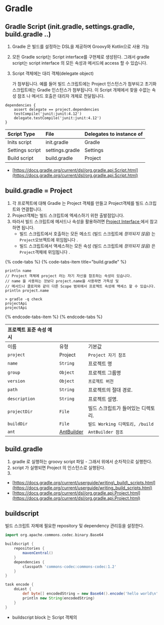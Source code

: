 # Gradle

## Gradle Script \(init.gradle, settings.gradle, build.gradle ..\)

1. Gradle 은 빌드를 설정하는 DSL을 제공하며 Groovy와 Kotlin으로 사용 가능
2. 모든 Gradle script는 Script interface를 구현체로 생성된다.  그래서 gradle script는 script interface 의 모든  속성과 메서드에 access 할 수 있습니다.
3. Script 객체에는 대리 객체\(delegate object\)

   가 첨부됩니다. 예를 들어 빌드 스크립트에는 Project 인스턴스가 첨부되고 초기화 스크립트에는 Gradle 인스턴스가 첨부됩니다. 이 Script 개체에서 찾을 수없는 속성 참조 나 메서드 호출은 대리자 개체로 전달됩니다.

```text
dependencies {
    assert delegate == project.dependencies
    testCompile('junit:junit:4.12')
    delegate.testCompile('junit:junit:4.12')
}
```

| Script Type | File | Delegates to instance of |
| :--- | :--- | :--- |
| Inits script | init.gradle | Gradle |
| Settings script | settings.gradle | Settings |
| Build script | build.gradle | Project |

* [https://docs.gradle.org/current/dsl/org.gradle.api.Script.html](https://docs.gradle.org/current/dsl/org.gradle.api.Script.html)

## build.gradle = Project

1. 각 프로젝트에 대해 Gradle 는 Project 객체를 만들고 Project객체를 빌드 스크립트와 연결합니다. 
2. Project객체는 빌드 스크립트에 엑세스하기 위한 출발점입니다.
3. 따라서 빌드 스크립트에 메서드나 속성을 활용하려면 [Project Interface ](https://docs.gradle.org/current/dsl/org.gradle.api.Project.html%20)에서 참고하면 됩니다. 
   * 빌드 스크립트에서 호출하는 모든 메소드 \(빌드 스크립트에 _정의되지 않음\)_ 는 `Project`오브젝트에 위임됩니다 .
   * 빌드 스크립트에서 액세스하는 모든 속성 \(빌드 스크립트에 _정의되지 않음\)_ 은 `Project`객체에 위임됩니다 .

{% code-tabs %}
{% code-tabs-item title="build.gradle" %}
```text
println name
// Project 객체에 project 라는 자기 자신을 참조하는 속성이 있습니다.
// name 을 사용하는 것보다 project.name을 사용하면 가독성 및
// 메서드나 클로저와 같이 다른 Scope 범위에서 프로젝트 속성에 액세스 할 수 있습니다.
println project.name

> gradle -q check
projectApi
projectApi
```
{% endcode-tabs-item %}
{% endcode-tabs %}

| 프로젝트 표준 속성 예시 |  |  |
| :--- | :--- | :--- |
| 이름 | 유형 | 기본값 |
| `project` | Project | `Project 자기 참조` |
| `name` | `String` | 프로젝트 명 |
| `group` | `Object` | 프로젝트 그룹명 |
| `version` | `Object` | `프로젝트 버전` |
| `path` | `String` | 프로젝트의 절대 경로. |
| `description` | `String` | 프로젝트 설명. |
| `projectDir` | `File` | 빌드 스크립트가 들어있는 디렉토리. |
| `buildDir` | `File` | `빌드 Working 디렉토리, /build` |
| `ant` | [AntBuilder](https://docs.gradle.org/current/javadoc/org/gradle/api/AntBuilder.html) | `AntBuilder 참조` |

## build.gradle

1. gradle 로 실행하는 groovy script 파일 - 그래서 위에서 순차적으로 실행한다.
2. script 가 실행되면 Project 의 인스턴스로 실행된다.
3. 
* [https://docs.gradle.org/current/userguide/writing\_build\_scripts.html](https://docs.gradle.org/current/userguide/writing_build_scripts.html)
* [https://docs.gradle.org/current/dsl/org.gradle.api.Project.html](https://docs.gradle.org/current/dsl/org.gradle.api.Project.html)

 

## buildscript

빌드 스크립트 자체에 필요한 repository 및 dependency 관리등을 설정한다.

```groovy
import org.apache.commons.codec.binary.Base64

buildscript {
    repositories {
        mavenCentral()
    }
    dependencies {
        classpath 'commons-codec:commons-codec:1.2'
    }
}

task encode {
    doLast {
        def byte[] encodedString = new Base64().encode('hello world\n'.getBytes())
        println new String(encodedString)
    }
}
```

* buildscript block 는 Script 객체의 



